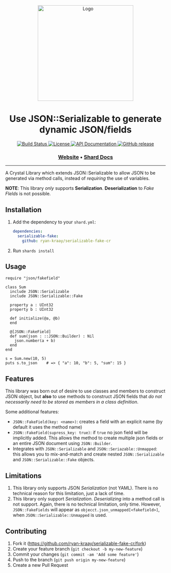 <div align="center">
  <a href="https://github.com/ryan-kraay/serializable-fake-cr/" target="_blank" rel="noopener noreferrer">
    <img width="300" src="https://raw.githubusercontent.com/ryan-kraay/serializable-fake-cr/master/assets/logo.png" alt="Logo">
  </a>
  
  <h1>Use JSON::Serializable to generate dynamic JSON/fields</h1>
  
  <p>
    <a href="https://github.com/ryan-kraay/serializable-fake-cr/actions/workflows/ci.yml">
      <img src="https://github.com/ryan-kraay/serializable-fake-cr/actions/workflows/ci.yml/badge.svg" alt="Build Status">
    </a>
    <a href="https://github.com/ryan-kraay/serializable-fake-cr/blob/main/LICENSE">
      <img src="https://img.shields.io/github/license/ryan-kraay/serializable-fake-cr.svg" alt="License">
    </a>
    <a href="https://ryan-kraay.github.io/serializable-fake-cr/index.html">
      <img src="https://img.shields.io/badge/documentation-API-f06" alt="API Documentation">
    </a>
    <a href="https://github.com/ryan-kraay/serializable-fake-cr/releases">
      <img src="https://img.shields.io/github/release/ryan-kraay/serializable-fake-cr.svg" alt="GitHub release">
    </a>
  </p>

  <h3>
    <a href="https://github.com/ryan-kraay/serializable-fake-cr/">Website</a>
    <span> • </span>
    <a href="https://ryan-kraay.github.io/serializable-fake-cr/index.html">Shard Docs</a>
  </h3>
</div>

<hr/>


A Crystal Library which extends JSON::Serializable to allow JSON to be generated via method calls, instead of _requiring_ the use of variables.

**NOTE**:  This library _only_ supports **Serialization**.  **Deserialization** to _Fake FIelds_ is not possible.

## Installation

1. Add the dependency to your `shard.yml`:

   ```yaml
   dependencies:
     serializable-fake:
       github: ryan-kraay/serializable-fake-cr
   ```

2. Run `shards install`

## Usage

```crystal
require "json/fakefield"

class Sum
  include JSON::Serializable
  include JSON::Serializable::Fake

  property a : UInt32
  property b : UInt32

  def initialize(@a, @b)
  end

  @[JSON::FakeField]
  def sum(json : ::JSON::Builder) : Nil
    json.number(a + b)
  end
end

s = Sum.new(10, 5)
puts s.to_json    # => { "a": 10, "b": 5, "sum": 15 }
```

## Features

This library was born out of desire to use classes and members to construct JSON object, but **also** to use methods to construct JSON fields that _do not necessarily need to be stored as members in a class definition_.

Some additional features:
* `JSON::FakeField(key: <name>)`:  creates a field with an explicit name (by default it uses the method name)
* `JSON::FakeField(supress_key: true)`:  if `true` no json field will be implicitly added.  This allows the method to create multiple json fields or an entire JSON document using `JSON::Builder`.
* Integrates with `JSON::Serializable` and `JSON::Seriazable::Unmapped`:  this allows you to mix-and-match and create nested `JSON::Serializable` and `JSON::Serializable::Fake` objects.

## Limitations

1. This library only supports JSON _Serialization_ (not YAML).  There is no technical reason for this limitation, just a lack of time.
2. This library only support _Serialization_.  _Deserializing_ into a method call is not support.  Again, there is no technical limitation, only time.  However, `JSON::FakeFields` will appear as `objecct.json_unmapped[<fakefield>]`, when `JSON::Serializable::Unmapped` is used.

## Contributing

1. Fork it (<https://github.com/ryan-kraay/serializable-fake-cr/fork>)
2. Create your feature branch (`git checkout -b my-new-feature`)
3. Commit your changes (`git commit -am 'Add some feature'`)
4. Push to the branch (`git push origin my-new-feature`)
5. Create a new Pull Request
